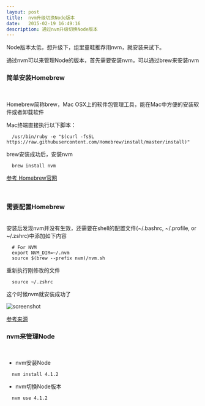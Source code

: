 ```yaml
---
layout: post
title:  nvm升级切换Node版本
date:   2015-02-19 16:49:16
description: 通过nvm升级切换Node版本
---
```


Node版本太低，想升级下，组里童鞋推荐用nvm，就安装来试下。

通过nvm可以来管理Node的版本，首先需要安装nvm，可以通过brew来安装nvm

### 简单安装Homebrew
<br/>

Homebrew简称brew，Mac OSX上的软件包管理工具，能在Mac中方便的安装软件或者卸载软件

Mac终端直接执行以下脚本：

``` 
  /usr/bin/ruby -e "$(curl -fsSL https://raw.githubusercontent.com/Homebrew/install/master/install)"
```
brew安装成功后，安装nvm

``` 
  brew install nvm
```

<a href="http://brew.sh/index_zh-cn.html" target="_blank">参考 Homebrew官网</a>
<br/>

<br/>

###  需要配置Homebrew

<br/>
安装后发现nvm并没有生效，还需要在shell的配置文件(~/.bashrc, ~/.profile, or ~/.zshrc)中添加如下内容

```
  # For NVM
  export NVM_DIR=~/.nvm
  source $(brew --prefix nvm)/nvm.sh
```

重新执行刚修改的文件

```
  source ~/.zshrc
```

这个时候nvm就安装成功了

![screenshot](http://img4.tbcdn.cn/L1/461/1/62bcdf98d41c0f2c4cb6fcd3689b2a96cb1bae05.png)


[参考来源](http://www.cnblogs.com/Don/p/4672287.html)


###  nvm来管理Node
<br/>

- nvm安装Node

```
  nvm install 4.1.2
```

- nvm切换Node版本

```
  nvm use 4.1.2
```